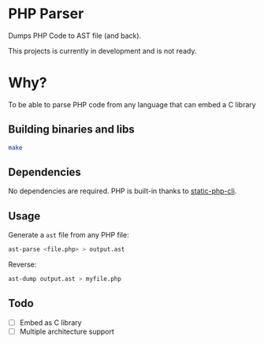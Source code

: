 # PHP Parser

Dumps PHP Code to AST file (and back).

This projects is currently in development and is not ready.

# Why?

To be able to parse PHP code from any language that can embed a C library

## Building binaries and libs
    
```bash
make
```

## Dependencies

No dependencies are required. PHP is built-in thanks to [static-php-cli](https://github.com/crazywhalecc/static-php-cli).

## Usage

Generate a `ast` file from any PHP file:

```bash
ast-parse <file.php> > output.ast
```

Reverse:

```bash
ast-dump output.ast > myfile.php
```

## Todo

+ [ ] Embed as C library
+ [ ] Multiple architecture support